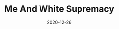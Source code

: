 ---
title: "Me And White Supremacy"
authors:
    - "Layla F. Saad"
categories: 
    - "white supremacy"
link: "https://www.meandwhitesupremacybook.com/the-book"
date: "2020-12-26"
---